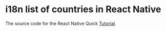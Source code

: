 # i18n list of countries in React Native
The source code for the React Native Quick [Tutorial](https://youtu.be/sPTD8fpxV8I).
